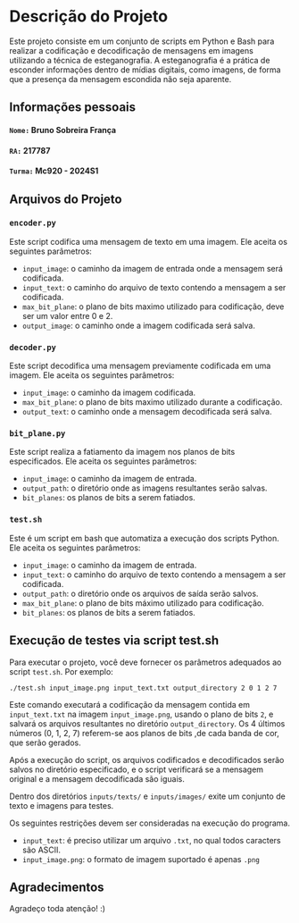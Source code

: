 # Descrição do Projeto

Este projeto consiste em um conjunto de scripts em Python e Bash para realizar a codificação e decodificação de mensagens em imagens utilizando a técnica de esteganografia. A esteganografia é a prática de esconder informações dentro de mídias digitais, como imagens, de forma que a presença da mensagem escondida não seja aparente.

## Informações pessoais

#### `Nome:` Bruno Sobreira França

#### `RA:` 217787

#### `Turma:` Mc920 - 2024S1

## Arquivos do Projeto

### `encoder.py`

Este script codifica uma mensagem de texto em uma imagem. Ele aceita os seguintes parâmetros:

- `input_image`: o caminho da imagem de entrada onde a mensagem será codificada.
- `input_text`: o caminho do arquivo de texto contendo a mensagem a ser codificada.
- `max_bit_plane`: o plano de bits maximo utilizado para codificação, deve ser um valor entre 0 e 2.
- `output_image`: o caminho onde a imagem codificada será salva.

### `decoder.py`

Este script decodifica uma mensagem previamente codificada em uma imagem. Ele aceita os seguintes parâmetros:

- `input_image`: o caminho da imagem codificada.
- `max_bit_plane`: o plano de bits maximo utilizado durante a codificação.
- `output_text`: o caminho onde a mensagem decodificada será salva.

### `bit_plane.py`

Este script realiza a fatiamento da imagem nos planos de bits especificados. Ele aceita os seguintes parâmetros:

- `input_image`: o caminho da imagem de entrada.
- `output_path`: o diretório onde as imagens resultantes serão salvas.
- `bit_planes`: os planos de bits a serem fatiados.

### `test.sh`

Este é um script em bash que automatiza a execução dos scripts Python. Ele aceita os seguintes parâmetros:

- `input_image`: o caminho da imagem de entrada.
- `input_text`: o caminho do arquivo de texto contendo a mensagem a ser codificada.
- `output_path`: o diretório onde os arquivos de saída serão salvos.
- `max_bit_plane`: o plano de bits máximo utilizado para codificação.
- `bit_planes`: os planos de bits a serem fatiados.

## Execução de testes via script test.sh

Para executar o projeto, você deve fornecer os parâmetros adequados ao script `test.sh`. Por exemplo:

```
./test.sh input_image.png input_text.txt output_directory 2 0 1 2 7
```

Este comando executará a codificação da mensagem contida em `input_text.txt` na imagem `input_image.png`, usando o plano de bits `2`, e salvará os arquivos resultantes no diretório `output_directory`. Os 4 últimos números (0, 1, 2, 7) referem-se aos planos de bits ,de cada banda de cor, que serão gerados.

Após a execução do script, os arquivos codificados e decodificados serão salvos no diretório especificado, e o script verificará se a mensagem original e a mensagem decodificada são iguais.

Dentro dos diretórios `inputs/texts/` e `inputs/images/` exite um conjunto de texto e imagens para testes.

Os seguintes restrições devem ser consideradas na execução do programa.

- `input_text`: é preciso utilizar um arquivo `.txt`, no qual todos caracters são ASCII.
- `input_image.png`: o formato de imagem suportado é apenas `.png`

## Agradecimentos 
Agradeço toda atenção!
:)